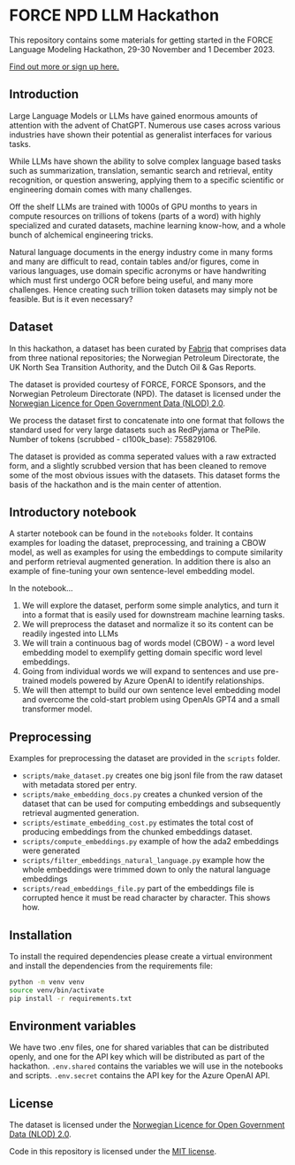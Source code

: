 # FORCE NPD LLM Hackathon

This repository contains some materials for getting started in the FORCE Language Modeling Hackathon, 29-30 November and 1 December 2023.

[Find out more or sign up here.](https://www.npd.no/en/force/events/in-person--the-npd-language-modelling-hackathon-2023/)

## Introduction

Large Language Models or LLMs have gained enormous amounts of attention with the advent of ChatGPT. Numerous use cases across various industries have shown their potential as generalist interfaces for various tasks.  

While LLMs have shown the ability to solve complex language based tasks such as summarization, translation, semantic search and retrieval, entity recognition, or question answering, applying them to a specific scientific or engineering domain comes with many challenges.  

Off the shelf LLMs are trained with 1000s of GPU months to years in compute resources on trillions of tokens (parts of a word) with highly specialized and curated datasets, machine learning know-how, and a whole bunch of alchemical engineering tricks.  

Natural language documents in the energy industry come in many forms and many are difficult to read, contain tables and/or figures, come in various languages, use domain specific acronyms or have handwriting which must first undergo OCR before being useful, and many more challenges. Hence creating such trillion token datasets may simply not be feasible. But is it even necessary?  

## Dataset

In this hackathon, a dataset has been curated by [Fabriq](https://npd.fabriqai.com/) that comprises data from three national repositories; the Norwegian Petroleum Directorate, the UK North Sea Transition Authority, and the Dutch Oil & Gas Reports.  

The dataset is provided courtesy of FORCE, FORCE Sponsors, and the Norwegian Petroleum Directorate (NPD). The dataset is licensed under the [Norwegian Licence for Open Government Data (NLOD) 2.0](https://data.norge.no/nlod/en/2.0).

We process the dataset first to concatenate into one format that follows the standard used for very large datasets such as RedPyjama or ThePile. Number of tokens (scrubbed - cl100k_base): 755829106.

The dataset is provided as comma seperated values with a raw extracted form, and a slightly scrubbed version that has been cleaned to remove some of the most obvious issues with the datasets. This dataset forms the basis of the hackathon and is the main center of attention.  

## Introductory notebook

A starter notebook can be found in the `notebooks` folder. It contains examples for loading the dataset, preprocessing, and training a CBOW model, as well as examples for using the embeddings to compute similarity and perform retrieval augmented generation.
In addition there is also an example of fine-tuning your own sentence-level embedding model. 

In the notebook...

1. We will explore the dataset, perform some simple analytics, and turn it into a format that is easily used for downstream machine learning tasks.
2. We will preprocess the dataset and normalize it so its content can be readily ingested into LLMs
3. We will train a continuous bag of words model (CBOW) - a word level embedding model to exemplify getting domain specific word level embeddings.
4. Going from individual words we will expand to sentences and use pre-trained models powered by Azure OpenAI to identify relationships.
5. We will then attempt to build our own sentence level embedding model and overcome the cold-start problem using OpenAIs GPT4 and a small transformer model.

## Preprocessing

Examples for preprocessing the dataset are provided in the `scripts` folder.

- `scripts/make_dataset.py` creates one big jsonl file from the raw dataset with metadata stored per entry.
- `scripts/make_embedding_docs.py` creates a chunked version of the dataset that can be used for computing embeddings and subsequently retrieval augmented generation. 
- `scripts/estimate_embedding_cost.py` estimates the total cost of producing embeddings from the chunked embeddings dataset.
- `scripts/compute_embeddings.py` example of how the ada2 embeddings were generated
- `scripts/filter_embeddings_natural_language.py` example how the whole embeddings were trimmed down to only the natural language embeddings
- `scripts/read_embeddings_file.py` part of the embeddings file is corrupted hence it must be read character by character. This shows how.

## Installation

To install the required dependencies please create a virtual environment and install the dependencies from the requirements file:

```bash
python -m venv venv
source venv/bin/activate
pip install -r requirements.txt
```

## Environment variables

We have two .env files, one for shared variables that can be distributed openly, and one for the API key which will be distributed as part of the hackathon. 
`.env.shared` contains the variables we will use in the notebooks and scripts. 
`.env.secret` contains the API key for the Azure OpenAI API.

## License

The dataset is licensed under the [Norwegian Licence for Open Government Data (NLOD) 2.0](https://data.norge.no/nlod/en/2.0).

Code in this repository is licensed under the [MIT license](https://opensource.org/license/mit/).

